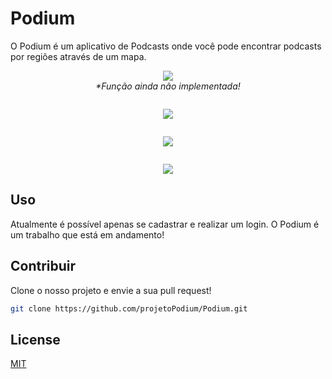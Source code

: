 # Podium

O Podium é um aplicativo de Podcasts onde você pode encontrar podcasts por regiões através de um mapa.
<div style="display: flex; justify-content: center">
    <img src="img/readmdMapa.jpg"></img>
</div>
<div style="display: flex; justify-content: center; margin-bottom: 2em;">
    <i>*Função ainda não implementada!</i>
</div>
<div style="display: flex; justify-content: center; margin-bottom: 2em;">
    <img src="img/readmdGeral.jpg"></img>
</div>
<div style="display: flex; justify-content: center; margin-bottom: 2em;">
    <img src="img/readmdLogin.jpg"></img>
</div>
<div style="display: flex; justify-content: center; margin-bottom: 2em;">
    <img src="img/readmdCadastro.jpg"></img>
</div>


## Uso

Atualmente é possível apenas se cadastrar e realizar um login. O Podium é um trabalho que está em andamento!

## Contribuir
Clone o nosso projeto e envie a sua pull request!
```bash
git clone https://github.com/projetoPodium/Podium.git
```

## License
[MIT](https://choosealicense.com/licenses/mit/)
